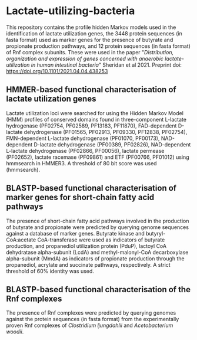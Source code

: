 # Lactate-utilizing-bacteria
This repository contains the profile hidden Markov models used in the identification of lactate utilization genes, the 3448 protein sequences (in fasta format) used as marker genes for the presence of butyrate and propionate production pathways, and 12 protein sequences (in fasta format) of Rnf complex subunits. These were used in the paper  "*Distribution, organization and expression of genes concerned with anaerobic lactate-utilization in human intestinal bacteria*" Sheridan et al 2021. Preprint doi: https://doi.org/10.1101/2021.04.04.438253 

## HMMER-based functional characterisation of lactate utilization genes
Lactate utilization loci were searched for using the Hidden Markov Model (HMM) profiles of conserved domains found in three-component L-lactate hydrogenase (PF02754, PF02589, PF13183, PF11870), FAD-dependent D-lactate dehydrogenase (PF01565, PF02913, PF09330, PF12838, PF02754), FMN-dependent L-lactate dehydrogenase (PF01070, PF00173), NAD-dependent D-lactate dehydrogenase (PF00389, PF02826), NAD-dependent L-lactate dehydrogenase (PF02866, PF00056), lactate permease (PF02652), lactate racemase (PF09861) and ETF (PF00766, PF01012) using hmmsearch in HMMER3. A threshold of 80 bit score was used (hmmsearch).

## BLASTP-based functional characterisation of marker genes for short-chain fatty acid pathways
The presence of short-chain fatty acid pathways involved in the production of butyrate and propionate were predicted by querying genome sequences against a database of marker genes. Butyrate kinase and butyryl-CoA:acetate CoA-transferase were used as indicators of butyrate production, and propanediol utilization protein (PduP), lactoyl CoA dehydratase alpha-subunit (LcdA) and methyl-malonyl-CoA decarboxylase alpha-subunit (MmdA) as indicators of propionate production through the propanediol, acrylate and succinate pathways, respectively. A strict threshold of 60% identity was used.

## BLASTP-based functional characterisation of the Rnf complexes
The presence of Rnf complexes were predicted by querying genomes against the protein sequences (in fasta format) from the experimentally proven Rnf complexes of *Clostridium ljungdahlii* and *Acetobacterium woodii*.
